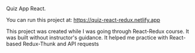 Quiz App React.

You can run this project at: https://quiz-react-redux.netlify.app

This project was created while I was going through React-Redux course. It was built without instructor's guidance. It helped me practice with React-based Redux-Thunk and API requests
